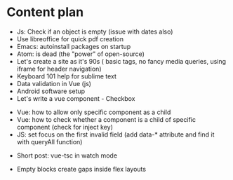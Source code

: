 # Content plan

+ Js: Check if an object is empty (issue with dates also)
+ Use libreoffice for quick pdf creation
+ Emacs: autoinstall packages on startup
+ Atom: is dead (the "power" of open-source)
+ Let's create a site as it's 90s ( basic tags, no fancy media queries, using iframe for header navigation)
+ Keyboard 101 help for sublime text
+ Data validation in Vue (js)
+ Android software setup
+ Let's write a vue component - Checkbox
- Vue: how to allow only specific component as a child
- Vue: how to check whether a component is a child of specific component (check for inject key)
- JS: set focus on the first invalid field (add data-* attribute and find it with queryAll function)
+ Short post: vue-tsc in watch mode
- Empty blocks create gaps inside flex layouts
